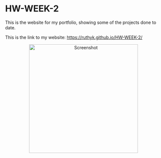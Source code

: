 # HW-WEEK-2

This is the website for my portfolio, showing some of the projects done to date. 

This is the link to my website: https://ruthyk.github.io/HW-WEEK-2/

<p align="center">
  <img src="screenshot.png" width="350" title="Screenshot">
</p>
